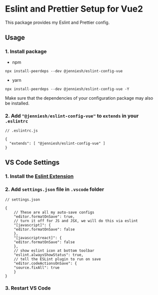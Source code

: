 # Eslint and Prettier Setup for Vue2

This package provides my Eslint and Prettier config.

## Usage

### 1. Install package
- npm

```bash=
npx install-peerdeps --dev @jenniesh/eslint-config-vue
```

- yarn 
```bash=
npx install-peerdeps --dev @jenniesh/eslint-config-vue -Y
```
Make sure that the dependencies of your configuration package may also be installed.


### 2. Add `"@jenniesh/eslint-config-vue"` to `extends` in your `.eslintrc`

```json=
// .eslintrc.js

{
  "extends": [ "@jenniesh/eslint-config-vue" ]
}
```


## VS Code Settings

### 1. Install the [Eslint Extension](https://marketplace.visualstudio.com/items?itemName=dbaeumer.vscode-eslint)

### 2. Add `settings.json` file in `.vscode` folder

```json=
// settings.json

{
    // These are all my auto-save configs
    "editor.formatOnSave": true,
    // turn it off for JS and JSX, we will do this via eslint
    "[javascript]": {
    "editor.formatOnSave": false
    },
    "[javascriptreact]": {
    "editor.formatOnSave": false
    },
    // show eslint icon at bottom toolbar
    "eslint.alwaysShowStatus": true,
    // tell the ESLint plugin to run on save
    "editor.codeActionsOnSave": {
    "source.fixAll": true
    }
}
```

### 3. Restart VS Code